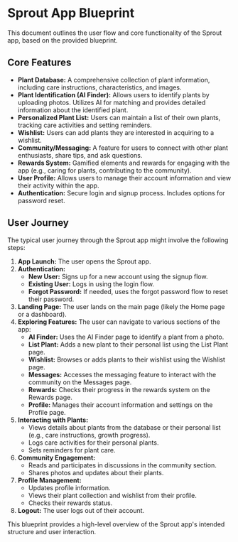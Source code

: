 # Sprout App Blueprint

This document outlines the user flow and core functionality of the Sprout app, based on the provided blueprint.

## Core Features

*   **Plant Database:** A comprehensive collection of plant information, including care instructions, characteristics, and images.
*   **Plant Identification (AI Finder):** Allows users to identify plants by uploading photos. Utilizes AI for matching and provides detailed information about the identified plant.
*   **Personalized Plant List:** Users can maintain a list of their own plants, tracking care activities and setting reminders.
*   **Wishlist:** Users can add plants they are interested in acquiring to a wishlist.
*   **Community/Messaging:** A feature for users to connect with other plant enthusiasts, share tips, and ask questions.
*   **Rewards System:** Gamified elements and rewards for engaging with the app (e.g., caring for plants, contributing to the community).
*   **User Profile:** Allows users to manage their account information and view their activity within the app.
*   **Authentication:** Secure login and signup process. Includes options for password reset.

## User Journey

The typical user journey through the Sprout app might involve the following steps:

1.  **App Launch:** The user opens the Sprout app.
2.  **Authentication:**
    *   **New User:** Signs up for a new account using the signup flow.
    *   **Existing User:** Logs in using the login flow.
    *   **Forgot Password:** If needed, uses the forgot password flow to reset their password.
3.  **Landing Page:** The user lands on the main page (likely the Home page or a dashboard).
4.  **Exploring Features:** The user can navigate to various sections of the app:
    *   **AI Finder:** Uses the AI Finder page to identify a plant from a photo.
    *   **List Plant:** Adds a new plant to their personal list using the List Plant page.
    *   **Wishlist:** Browses or adds plants to their wishlist using the Wishlist page.
    *   **Messages:** Accesses the messaging feature to interact with the community on the Messages page.
    *   **Rewards:** Checks their progress in the rewards system on the Rewards page.
    *   **Profile:** Manages their account information and settings on the Profile page.
5.  **Interacting with Plants:**
    *   Views details about plants from the database or their personal list (e.g., care instructions, growth progress).
    *   Logs care activities for their personal plants.
    *   Sets reminders for plant care.
6.  **Community Engagement:**
    *   Reads and participates in discussions in the community section.
    *   Shares photos and updates about their plants.
7.  **Profile Management:**
    *   Updates profile information.
    *   Views their plant collection and wishlist from their profile.
    *   Checks their rewards status.
8.  **Logout:** The user logs out of their account.

This blueprint provides a high-level overview of the Sprout app's intended structure and user interaction.